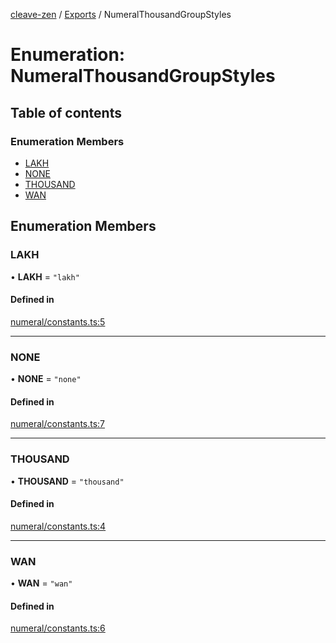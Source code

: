 [cleave-zen](../README.md) / [Exports](../modules.md) / NumeralThousandGroupStyles

# Enumeration: NumeralThousandGroupStyles

## Table of contents

### Enumeration Members

- [LAKH](NumeralThousandGroupStyles.md#lakh)
- [NONE](NumeralThousandGroupStyles.md#none)
- [THOUSAND](NumeralThousandGroupStyles.md#thousand)
- [WAN](NumeralThousandGroupStyles.md#wan)

## Enumeration Members

### LAKH

• **LAKH** = ``"lakh"``

#### Defined in

[numeral/constants.ts:5](https://github.com/nosir/cleave-zen/blob/aec57aa/src/numeral/constants.ts#L5)

___

### NONE

• **NONE** = ``"none"``

#### Defined in

[numeral/constants.ts:7](https://github.com/nosir/cleave-zen/blob/aec57aa/src/numeral/constants.ts#L7)

___

### THOUSAND

• **THOUSAND** = ``"thousand"``

#### Defined in

[numeral/constants.ts:4](https://github.com/nosir/cleave-zen/blob/aec57aa/src/numeral/constants.ts#L4)

___

### WAN

• **WAN** = ``"wan"``

#### Defined in

[numeral/constants.ts:6](https://github.com/nosir/cleave-zen/blob/aec57aa/src/numeral/constants.ts#L6)
